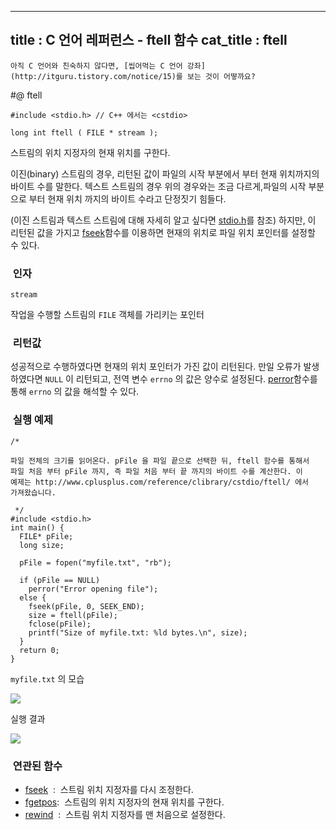 ----------------
title : C 언어 레퍼런스 - ftell 함수
cat_title :  ftell
--------------



```warning
아직 C 언어와 친숙하지 않다면, [씹어먹는 C 언어 강좌](http://itguru.tistory.com/notice/15)를 보는 것이 어떻까요?

```

#@ ftell

```info
#include <stdio.h> // C++ 에서는 <cstdio>

long int ftell ( FILE * stream );

```

스트림의 위치 지정자의 현재 위치를 구한다.

이진(binary) 스트림의 경우, 리턴된 값이 파일의 시작 부분에서 부터 현재 위치까지의 바이트 수를 말한다.
텍스트 스트림의 경우 위의 경우와는 조금 다르게,파일의 시작 부분으로 부터 현재 위치 까지의 바이트 수라고 단정짓기 힘들다.

(이진 스트림과 텍스트 스트림에 대해 자세히 알고 싶다면 [stdio.h](http://itguru.tistory.com/34)를 참조) 하지만, 이 리턴된 값을 가지고 [fseek](http://itguru.tistory.com/72)함수를 이용하면 현재의 위치로 파일 위치 포인터를 설정할 수 있다.



###  인자


`stream`

작업을 수행할 스트림의 `FILE` 객체를 가리키는 포인터



###  리턴값




성공적으로 수행하였다면 현재의 위치 포인터가 가진 값이 리턴된다.
만일 오류가 발생하였다면 `NULL` 이 리턴되고, 전역 변수 `errno` 의 값은 양수로 설정된다. [perror](http://itguru.tistory.com/53)함수를 통해 `errno` 의 값을 해석할 수 있다.



###  실행 예제




```cpp-formatted
/*

파일 전체의 크기를 읽어온다. pFile 을 파일 끝으로 선택한 뒤, ftell 함수를 통해서
파일 처음 부터 pFile 까지, 즉 파일 처음 부터 끝 까지의 바이트 수를 계산한다. 이
예제는 http://www.cplusplus.com/reference/clibrary/cstdio/ftell/ 에서
가져왔습니다.

 */
#include <stdio.h>
int main() {
  FILE* pFile;
  long size;

  pFile = fopen("myfile.txt", "rb");

  if (pFile == NULL)
    perror("Error opening file");
  else {
    fseek(pFile, 0, SEEK_END);
    size = ftell(pFile);
    fclose(pFile);
    printf("Size of myfile.txt: %ld bytes.\n", size);
  }
  return 0;
}
```


`myfile.txt` 의 모습


![](http://img1.daumcdn.net/thumb/R1920x0/?fname=http%3A%2F%2Fcfile25.uf.tistory.com%2Fimage%2F1858FF104BD2ACF234484A)

실행 결과


![](http://img1.daumcdn.net/thumb/R1920x0/?fname=http%3A%2F%2Fcfile2.uf.tistory.com%2Fimage%2F134E27104BD2ACF2879D3F)




###  연관된 함수

*  [fseek](http://itguru.tistory.com/72)  :  스트림 위치 지정자를 다시 조정한다.
*  [fgetpos](http://itguru.tistory.com/70):  스트림의 위치 지정자의 현재 위치를 구한다.
*  [rewind](http://itguru.tistory.com/75)  :  스트림 위치 지정자를 맨 처음으로 설정한다.